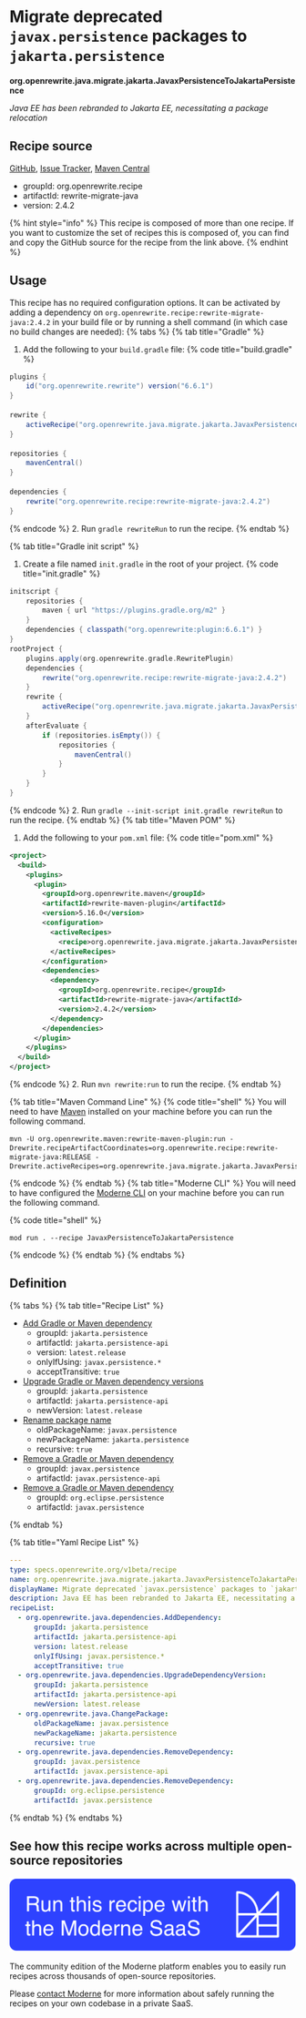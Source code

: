 # Migrate deprecated `javax.persistence` packages to `jakarta.persistence`

**org.openrewrite.java.migrate.jakarta.JavaxPersistenceToJakartaPersistence**

_Java EE has been rebranded to Jakarta EE, necessitating a package relocation_

## Recipe source

[GitHub](https://github.com/openrewrite/rewrite-migrate-java/blob/main/src/main/resources/META-INF/rewrite/jakarta-ee-9.yml), [Issue Tracker](https://github.com/openrewrite/rewrite-migrate-java/issues), [Maven Central](https://central.sonatype.com/artifact/org.openrewrite.recipe/rewrite-migrate-java/2.4.2/jar)

* groupId: org.openrewrite.recipe
* artifactId: rewrite-migrate-java
* version: 2.4.2

{% hint style="info" %}
This recipe is composed of more than one recipe. If you want to customize the set of recipes this is composed of, you can find and copy the GitHub source for the recipe from the link above.
{% endhint %}

## Usage

This recipe has no required configuration options. It can be activated by adding a dependency on `org.openrewrite.recipe:rewrite-migrate-java:2.4.2` in your build file or by running a shell command (in which case no build changes are needed): 
{% tabs %}
{% tab title="Gradle" %}
1. Add the following to your `build.gradle` file:
{% code title="build.gradle" %}
```groovy
plugins {
    id("org.openrewrite.rewrite") version("6.6.1")
}

rewrite {
    activeRecipe("org.openrewrite.java.migrate.jakarta.JavaxPersistenceToJakartaPersistence")
}

repositories {
    mavenCentral()
}

dependencies {
    rewrite("org.openrewrite.recipe:rewrite-migrate-java:2.4.2")
}
```
{% endcode %}
2. Run `gradle rewriteRun` to run the recipe.
{% endtab %}

{% tab title="Gradle init script" %}
1. Create a file named `init.gradle` in the root of your project.
{% code title="init.gradle" %}
```groovy
initscript {
    repositories {
        maven { url "https://plugins.gradle.org/m2" }
    }
    dependencies { classpath("org.openrewrite:plugin:6.6.1") }
}
rootProject {
    plugins.apply(org.openrewrite.gradle.RewritePlugin)
    dependencies {
        rewrite("org.openrewrite.recipe:rewrite-migrate-java:2.4.2")
    }
    rewrite {
        activeRecipe("org.openrewrite.java.migrate.jakarta.JavaxPersistenceToJakartaPersistence")
    }
    afterEvaluate {
        if (repositories.isEmpty()) {
            repositories {
                mavenCentral()
            }
        }
    }
}
```
{% endcode %}
2. Run `gradle --init-script init.gradle rewriteRun` to run the recipe.
{% endtab %}
{% tab title="Maven POM" %}
1. Add the following to your `pom.xml` file:
{% code title="pom.xml" %}
```xml
<project>
  <build>
    <plugins>
      <plugin>
        <groupId>org.openrewrite.maven</groupId>
        <artifactId>rewrite-maven-plugin</artifactId>
        <version>5.16.0</version>
        <configuration>
          <activeRecipes>
            <recipe>org.openrewrite.java.migrate.jakarta.JavaxPersistenceToJakartaPersistence</recipe>
          </activeRecipes>
        </configuration>
        <dependencies>
          <dependency>
            <groupId>org.openrewrite.recipe</groupId>
            <artifactId>rewrite-migrate-java</artifactId>
            <version>2.4.2</version>
          </dependency>
        </dependencies>
      </plugin>
    </plugins>
  </build>
</project>
```
{% endcode %}
2. Run `mvn rewrite:run` to run the recipe.
{% endtab %}

{% tab title="Maven Command Line" %}
{% code title="shell" %}
You will need to have [Maven](https://maven.apache.org/download.cgi) installed on your machine before you can run the following command.

```shell
mvn -U org.openrewrite.maven:rewrite-maven-plugin:run -Drewrite.recipeArtifactCoordinates=org.openrewrite.recipe:rewrite-migrate-java:RELEASE -Drewrite.activeRecipes=org.openrewrite.java.migrate.jakarta.JavaxPersistenceToJakartaPersistence
```
{% endcode %}
{% endtab %}
{% tab title="Moderne CLI" %}
You will need to have configured the [Moderne CLI](https://docs.moderne.io/moderne-cli/cli-intro) on your machine before you can run the following command.

{% code title="shell" %}
```shell
mod run . --recipe JavaxPersistenceToJakartaPersistence
```
{% endcode %}
{% endtab %}
{% endtabs %}

## Definition

{% tabs %}
{% tab title="Recipe List" %}
* [Add Gradle or Maven dependency](../../../java/dependencies/adddependency.md)
  * groupId: `jakarta.persistence`
  * artifactId: `jakarta.persistence-api`
  * version: `latest.release`
  * onlyIfUsing: `javax.persistence.*`
  * acceptTransitive: `true`
* [Upgrade Gradle or Maven dependency versions](../../../java/dependencies/upgradedependencyversion.md)
  * groupId: `jakarta.persistence`
  * artifactId: `jakarta.persistence-api`
  * newVersion: `latest.release`
* [Rename package name](../../../java/changepackage.md)
  * oldPackageName: `javax.persistence`
  * newPackageName: `jakarta.persistence`
  * recursive: `true`
* [Remove a Gradle or Maven dependency](../../../java/dependencies/removedependency.md)
  * groupId: `javax.persistence`
  * artifactId: `javax.persistence-api`
* [Remove a Gradle or Maven dependency](../../../java/dependencies/removedependency.md)
  * groupId: `org.eclipse.persistence`
  * artifactId: `javax.persistence`

{% endtab %}

{% tab title="Yaml Recipe List" %}
```yaml
---
type: specs.openrewrite.org/v1beta/recipe
name: org.openrewrite.java.migrate.jakarta.JavaxPersistenceToJakartaPersistence
displayName: Migrate deprecated `javax.persistence` packages to `jakarta.persistence`
description: Java EE has been rebranded to Jakarta EE, necessitating a package relocation
recipeList:
  - org.openrewrite.java.dependencies.AddDependency:
      groupId: jakarta.persistence
      artifactId: jakarta.persistence-api
      version: latest.release
      onlyIfUsing: javax.persistence.*
      acceptTransitive: true
  - org.openrewrite.java.dependencies.UpgradeDependencyVersion:
      groupId: jakarta.persistence
      artifactId: jakarta.persistence-api
      newVersion: latest.release
  - org.openrewrite.java.ChangePackage:
      oldPackageName: javax.persistence
      newPackageName: jakarta.persistence
      recursive: true
  - org.openrewrite.java.dependencies.RemoveDependency:
      groupId: javax.persistence
      artifactId: javax.persistence-api
  - org.openrewrite.java.dependencies.RemoveDependency:
      groupId: org.eclipse.persistence
      artifactId: javax.persistence

```
{% endtab %}
{% endtabs %}

## See how this recipe works across multiple open-source repositories

[![Moderne Link Image](/.gitbook/assets/ModerneRecipeButton.png)](https://app.moderne.io/recipes/org.openrewrite.java.migrate.jakarta.JavaxPersistenceToJakartaPersistence)

The community edition of the Moderne platform enables you to easily run recipes across thousands of open-source repositories.

Please [contact Moderne](https://moderne.io/product) for more information about safely running the recipes on your own codebase in a private SaaS.

